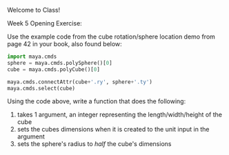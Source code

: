 Welcome to Class!

Week 5 Opening Exercise:

Use the example code from the cube rotation/sphere location demo from page 42 in your book, also found below:

```py
import maya.cmds
sphere = maya.cmds.polySphere()[0]
cube = maya.cmds.polyCube()[0]

maya.cmds.connectAttr(cube+'.ry', sphere+'.ty')
maya.cmds.select(cube)
```

Using the code above, write a function that does the following:
1. takes 1 argument, an integer representing the length/width/height of the cube
1. sets the cubes dimensions when it is created to the unit input in the argument
1. sets the sphere's radius to *half* the cube's dimensions

